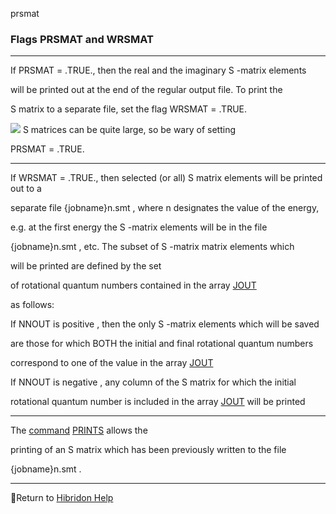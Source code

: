 prsmat


###   Flags PRSMAT and WRSMAT


------------------------------


If PRSMAT = .TRUE., then the real and the imaginary  S -matrix elements

will be printed out at the end of the regular output file. To print the

S  matrix to a separate file, set the flag WRSMAT = .TRUE.


![](warningsmall.gif)   S  matrices can be quite large, so be wary of setting

PRSMAT = .TRUE.


------------------------------


If WRSMAT = .TRUE., then selected (or all)  S  matrix elements will be printed out to a

separate file  {jobname}n.smt , where  n  designates the value of the energy,

e.g.  at the first energy the  S -matrix elements will be in the file

{jobname}n.smt , etc.  The subset of  S -matrix matrix elements which

will be printed are defined by the set

of rotational quantum numbers contained in the array  [JOUT](jout.html)

as follows:


If NNOUT is  positive , then the only  S -matrix elements which will be saved

are those for which BOTH the initial and final rotational quantum numbers

correspond to one of the value in the array  [JOUT](jout.html)


If NNOUT is  negative , any column of the  S  matrix for which the initial

rotational quantum number is included in the array  [JOUT](jout.html)   will be printed


------------------------------


The  [command](commands.html)    [PRINTS](prints.html)   allows the

printing of an  S  matrix which has been previously written to the file

{jobname}n.smt .


------------------------------


[](hibhelp.html) [](up_arrow.gif)  Return to  [Hibridon Help](hibhelp.html)
